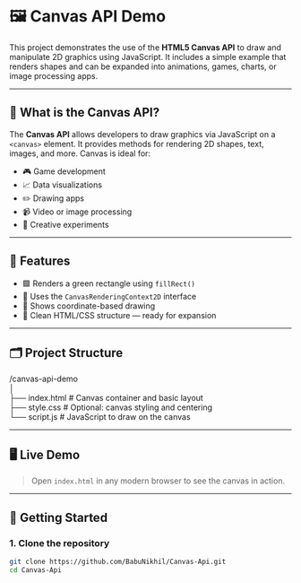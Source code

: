 
# 🖼️ Canvas API Demo

This project demonstrates the use of the **HTML5 Canvas API** to draw and manipulate 2D graphics using JavaScript. It includes a simple example that renders shapes and can be expanded into animations, games, charts, or image processing apps.

---

## 🧠 What is the Canvas API?

The **Canvas API** allows developers to draw graphics via JavaScript on a `<canvas>` element. It provides methods for rendering 2D shapes, text, images, and more. Canvas is ideal for:

- 🎮 Game development
- 📈 Data visualizations
- ✏️ Drawing apps
- 📹 Video or image processing
- 🧪 Creative experiments

---

## 🚀 Features

- 🟩 Renders a green rectangle using `fillRect()`
- 🎨 Uses the `CanvasRenderingContext2D` interface
- 📏 Shows coordinate-based drawing
- 🧰 Clean HTML/CSS structure — ready for expansion

---

## 🗂️ Project Structure

/canvas-api-demo<br>
│<br>
├── index.html # Canvas container and basic layout<br>
├── style.css # Optional: canvas styling and centering<br>
└── script.js # JavaScript to draw on the canvas<br>



---

## 🖥️ Live Demo

> Open `index.html` in any modern browser to see the canvas in action.

---

## 🧪 Getting Started

### 1. Clone the repository

```bash
git clone https://github.com/BabuNikhil/Canvas-Api.git
cd Canvas-Api

